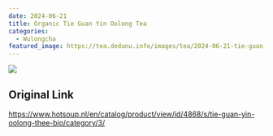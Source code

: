 ```yaml
---
date: 2024-06-21
title: Organic Tie Guan Yin Oolong Tea
categories:
  - Wulongcha
featured_image: https://tea.dedunu.info/images/tea/2024-06-21-tie-guan-yin-1.jpeg
---
```


![](https://tea.dedunu.info/images/tea/2024-06-21-tie-guan-yin-2.jpeg)

## Original Link

<https://www.hotsoup.nl/en/catalog/product/view/id/4868/s/tie-guan-yin-oolong-thee-bio/category/3/>
